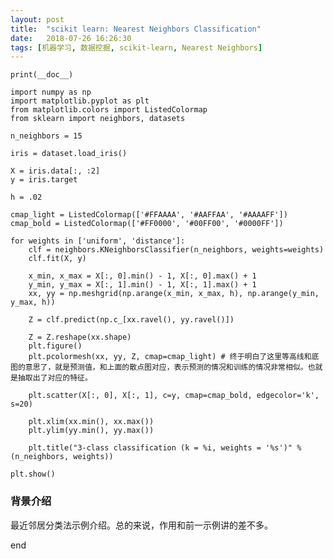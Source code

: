 ```yaml
---
layout: post
title:  "scikit learn: Nearest Neighbors Classification"
date:   2018-07-26 16:26:30
tags: [机器学习, 数据挖掘, scikit-learn, Nearest Neighbors]
---
```


    print(__doc__)

    import numpy as np
    import matplotlib.pyplot as plt
    from matplotlib.colors import ListedColormap
    from sklearn import neighbors, datasets

    n_neighbors = 15

    iris = dataset.load_iris()

    X = iris.data[:, :2]
    y = iris.target

    h = .02

    cmap_light = ListedColormap(['#FFAAAA', '#AAFFAA', '#AAAAFF'])
    cmap_bold = ListedColormap(['#FF0000', '#00FF00', '#0000FF'])

    for weights in ['uniform', 'distance']:
        clf = neighbors.KNeighborsClassifier(n_neighbors, weights=weights)
        clf.fit(X, y)

        x_min, x_max = X[:, 0].min() - 1, X[:, 0].max() + 1
        y_min, y_max = X[:, 1].min() - 1, X[:, 1].max() + 1
        xx, yy = np.meshgrid(np.arange(x_min, x_max, h), np.arange(y_min, y_max, h))

        Z = clf.predict(np.c_[xx.ravel(), yy.ravel()])

        Z = Z.reshape(xx.shape)
        plt.figure()
        plt.pcolormesh(xx, yy, Z, cmap=cmap_light) # 终于明白了这里等高线和底图的意思了，就是预测值，和上面的散点图对应，表示预测的情况和训练的情况非常相似。也就是抽取出了对应的特征。

        plt.scatter(X[:, 0], X[:, 1], c=y, cmap=cmap_bold, edgecolor='k', s=20)

        plt.xlim(xx.min(), xx.max())
        plt.ylim(yy.min(), yy.max())

        plt.title("3-class classification (k = %i, weights = '%s')" % (n_neighbors, weights))

    plt.show()

### 背景介绍
最近邻居分类法示例介绍。总的来说，作用和前一示例讲的差不多。

end
